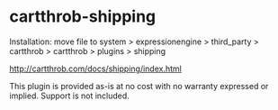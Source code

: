 cartthrob-shipping
=========================================================

Installation: move file to system > expressionengine > third_party > cartthrob > cartthrob > plugins > shipping

http://cartthrob.com/docs/shipping/index.html

This plugin is provided as-is at no cost with no warranty expressed or implied. Support is not included. 